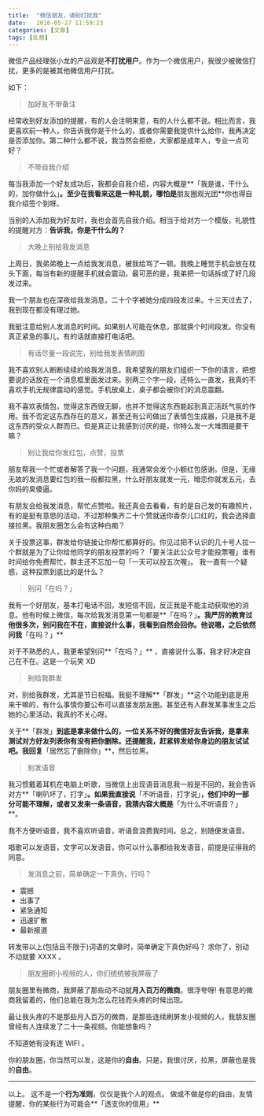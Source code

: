 ```yaml
---
title:  "微信朋友，请别打扰我"
date:   2016-05-27 11:59:23
categories: [文章]
tags: [乱想]
---
```

微信产品经理张小龙的产品观是**不打扰用户**。作为一个微信用户，我很少被微信打扰，更多的是被其他微信用户打扰。

如下：



> 加好友不带备注

经常收到好友添加的提醒，有的人会注明来意，有的人什么都不说。相比而言，我更喜欢前一种人，你告诉我你是干什么的，或者你需要我提供什么给你，我再决定是否添加你。第二种什么都不说，我当然会拒绝，大家都是成年人，专业一点可好？

> 不带自我介绍

每当我添加一个好友成功后，我都会自我介绍，内容大概是**「我是谁，干什么的，加你做什么」**。至少在我看来这是一种礼貌，哪怕是**朋友圈观光团**你也得自我介绍签个到呀。

当别的人添加我为好友时，我也会首先自我介绍。相当于给对方一个模版，礼貌性的提醒对方：**告诉我，你是干什么的？**

> 大晚上别给我发消息

上周日，我弟弟晚上一点给我发消息，被我给骂了一顿。我晚上睡觉手机会放在枕头下面，每当有新的提醒手机就会震动。最可恶的是，我弟把一句话拆成了好几段发过来。

我一个朋友也在深夜给我发消息，二十个字被她分成四段发过来。十三天过去了，我到现在都没有理过她。

我挺注意给别人发消息的时间。如果别人可能在休息，那就换个时间段发。你没有真正紧急的事儿，有的话就直接打电话吧。

> 有话尽量一段说完，别给我发表情刷图

我不喜欢别人断断续续的给我发消息。我希望我的朋友们组织一下你的语言，把想要说的话放在一个消息框里面发过来。别两三个字一段，还特么一直发，我真的不喜欢手机无规律震动的感觉。手机放桌上，桌子都会被你们的消息震翻。

我不喜欢表情包，觉得这东西很无聊，也并不觉得这东西能起到真正活跃气氛的作用。我不否定这东西存在的意义，甚至还有公司做出了表情包生成器，只是我不是这东西的受众人群而已。但是真正让我感到讨厌的是，你特么发一大堆图是要干嘛？

> 别让我给你发红包，点赞，投票

朋友帮我一个忙或者解答了我一个问题，我通常会发个小额红包感谢。但是，无缘无故的发消息要红包的我一般都拉黑，什么好朋友就发一元，暗恋你就发五元，去你妈的臭傻逼。

有朋友会给我发消息，帮忙点赞啦。我还真会去看看，有的是自己发的有趣照片，有的是挺有意思的活动，不过那种集齐二十个赞就送你香奈儿口红的，我会选择直接拉黑。我朋友圈怎么会有这种白痴？

关于投票这事，群发给你链接让你帮忙都算好的。你见过把不认识的几十号人拉一个群就是为了让你给他同学的朋友投票的吗？「要关注此公众号才能投票喔」谁有时间给你免费帮忙，群主还不忘加一句「一天可以投五次喔」。
我一直有一个疑惑，这种投票到底比的是什么？

> 别问「在吗？」

我有一个好朋友，基本打电话不回，发短信不回，反正我是不能主动获取他的消息。他有时候上微信，每次给我发消息第一句都是**「在吗？」**。我严厉的教育过他很多次，别问我在不在，直接说什么事，我看到自然会回你。他说嗯，之后依然问我**「在吗？」**

对于不熟悉的人，我更希望别问**「在吗？」** ，直接说什么事，我才好决定自己在不在。这是一个玩笑 XD

> 别给我群发

对，别给我群发，尤其是节日祝福。我挺不理解**「群发」**这个功能到底是用来干嘛的，有什么事情你要公布可以直接发朋友圈。甚至还有人群发某事发生之后她的心里活动，我真的不关心呀。

关于**「群发」**到底是拿来做什么的，一位关系不好的微信好友告诉我，是拿来测试对方好友列表你有没有把你删除。还提醒我，赶紧转发给你身边的朋友试试吧。我回复**「居然忘了删除你」**，然后拉黑。

> 别发语音

我习惯戴着耳机在电脑上听歌，当微信上出现语音消息我一般是不回的，我会告诉对方**「喇叭坏了，打字」**。如果我直接说**「不听语音，打字说」**，他们中的一部分可能不理解，或者又发来一条语音，我猜内容大概是**「为什么不听语音？」**。

我不方便听语音，我不喜欢听语音，听语音浪费我时间。总之，别随便发语音。

唱歌可以发语音，文字可以发语音，你可以什么事都给我发语音，前提是征得我的同意。

> 发消息之前，简单确定一下真伪，行吗？

- 震撼
- 出事了
- 紧急通知
- 迅速扩散
- 最新报道

转发带以上(包括且不限于)词语的文章时，简单确定下真伪好吗？
求你了，别动不动就要 XXXX 。

> 朋友圈刷小视频的人，你们统统被我屏蔽了

朋友圈里有微商，我屏蔽了那些动不动就**月入百万的微商**。很浮夸呀!
有意思的微商我留着的，他们总能在我为怎么花钱而头疼的时候出现。

最让我头疼的不是那些月入百万的微商，是那些连续刷屏发小视频的人，我朋友圈曾经有人连续发了二十一条视频。你能想象吗？

不知道她有没有连 WIFI 。

你的朋友圈，你当然可以发，这是你的**自由**。只是，我很讨厌，拉黑，屏蔽也是我的**自由**。

---------------
以上。
这不是一个**行为准则**，仅仅是我个人的观点。
做或不做是你的自由，友情提醒，你的某些行为可能会**「透支你的信用」**
